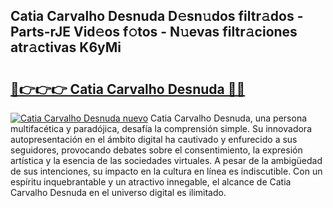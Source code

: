 ## Catia Carvalho Desnuda D𝚎sn𝚞dos filtr𝚊dos - Parts-rJE Vid𝚎os f𝚘tos - N𝚞evas filtr𝚊ciones atr𝚊ctivas K6yMi

# <h2><a href="http://mb47v0n.tromn.icu/?c=Catia+Carvalho+Desnuda">🔗👉👉👉 Catia Carvalho Desnuda 🔗🔗</a></h2>

[![Catia Carvalho Desnuda nuevo](https://i.imgur.com/pEAQMta.gif)](http://mb47v0n.tromn.icu/?c=Catia+Carvalho+Desnuda)
Catia Carvalho Desnuda, una persona multifacética y paradójica, desafía la comprensión simple. Su innovadora autopresentación en el ámbito digital ha cautivado y enfurecido a sus seguidores, provocando debates sobre el consentimiento, la expresión artística y la esencia de las sociedades virtuales. A pesar de la ambigüedad de sus intenciones, su impacto en la cultura en línea es indiscutible. Con un espíritu inquebrantable y un atractivo innegable, el alcance de Catia Carvalho Desnuda en el universo digital es ilimitado.
